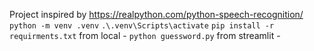 Project inspired by https://realpython.com/python-speech-recognition/
```python -m venv .venv```
```.\.venv\Scripts\activate```
```pip install -r requirments.txt```
from local - ```python guessword.py```
from streamlit - 

